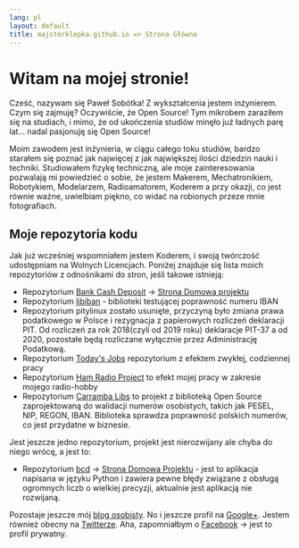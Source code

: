 ```yaml
---
lang: pl
layout: default
title: majsterklepka.github.io => Strona Główna 
---
```



# Witam na mojej stronie!

Cześć, nazywam się Paweł Sobótka! Z wykształcenia jestem inżynierem. Czym się zajmuję? Oczywiście, że Open Source! Tym mikrobem zaraziłem się na studiach, i mimo, że od ukończenia studiów minęło już ładnych parę lat... nadal pasjonuję się Open Source!

Moim zawodem jest inżynieria, w ciągu całego toku studiów, bardzo starałem się poznać jak najwięcej z jak największej ilości dziedzin nauki i techniki. Studiowałem fizykę techniczną, ale moje zainteresowania pozwalają mi powiedzieć o sobie, że jestem Makerem, Mechatronikiem, Robotykiem, Modelarzem, Radioamatorem, Koderem a przy okazji, co jest równie ważne, uwielbiam piękno, co widać na robionych przeze mnie fotografiach.

## Moje repozytoria kodu
Jak już wcześniej wspomniałem jestem Koderem, i swoją twórczość udostępniam na Wolnych Licencjach. Poniżej znajduje się lista moich repozytoriów z odnośnikami do stron, jeśli takowe istnieją:

- Repozytorium [Bank Cash Deposit](https://github.com/majsterklepka/BaCaDe "Repozytorium BaCaDe") -> [Strona Domowa projektu](https://majsterklepka.github.io/BaCaDe "Strona Domowa Projektu BaCaDe")
- Repozytorium [libiban](https://github.com/majsterklepka/libiban "Repozytorium libiban") - biblioteki testującej poprawność numeru IBAN
- Repozytorium pitylinux zostało usunięte, przyczyną było zmiana prawa podatkowego w Polsce i rezygnacja z papierowych rozliczeń deklaracji PIT. Od rozliczeń za rok 2018(czyli od 2019 roku) deklaracje PIT-37 a od 2020, pozostałe będą rozliczane wyłącznie przez Administrację Podatkową.
- Repozytorium [Today's Jobs](https://github.com/majsterklepka/tdsj "Repozytorium tdsj") repozytorium z efektem zwykłej, codziennej pracy
- Repozytorium [Ham Radio Project](https://github.com/majsterklepka/hrl "Repozytorium hrl") to efekt mojej pracy w zakresie mojego radio-hobby
- Repozytorium [Carramba Libs](https://github.com/majsterklepka/carramba-libs "Repozytorium Carramba Libs") to projekt z biblioteką Open Source zaprojektowaną do walidacji numerów osobistych, takich jak PESEL, NIP, REGON, IBAN. Biblioteka sprawdza poprawność polskich numerów, co jest przydatne w biznesie.

Jest jeszcze jedno repozytorium, projekt jest nierozwijany ale chyba do niego wrócę, a jest to:

- Repozytorium [bcd](https://github.com/majsterklepka/bcd "Repozytorium bcd") -> [Strona Domowa Projektu](https://majsterklepka.github.io/bcd "Strona Domowa Projektu Bank Cash Deposit w Python") - jest to aplikacja napisana w języku Python i zawiera pewne błędy związane z obsługą ogromnych liczb o wielkiej precyzji, aktualnie jest aplikacją nie rozwijaną.

Pozostaje jeszcze mój [blog osobisty](https://hothead-hobbyist.blogspot.com "Blog Osobisty na Blogger.com"). No i jeszcze profil na [Google+](https://plus.google.com/u/0/communities/117763257839180572219 "Google Plus Profil"). Jestem również obecny na [Twitterze](https://twitter.com/StaryWandal "@StaryWandal"). Aha, zapomniałbym o [Facebook](https://facebook.com/agrestmen "Paweł Sobótka FunPage at Facebook") -> jest to profil prywatny.

